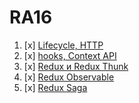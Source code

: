 # RA16

1. [x] [Lifecycle, HTTP](lifecycle)
1. [x] [hooks, Context API](hooks-context)
1. [x] [Redux и Redux Thunk](redux)
1. [x] [Redux Observable](observable)
1. [x] [Redux Saga](saga)
